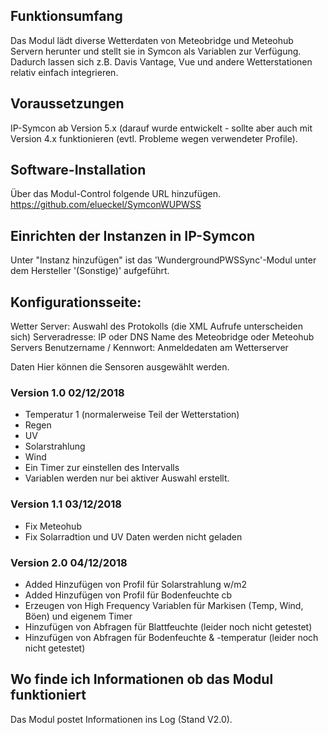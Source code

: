 ## Funktionsumfang
Das Modul lädt diverse Wetterdaten von Meteobridge und Meteohub Servern herunter und stellt sie in Symcon als Variablen zur Verfügung. Dadurch lassen sich z.B. Davis Vantage, Vue und andere Wetterstationen relativ einfach integrieren.

## Voraussetzungen
IP-Symcon ab Version 5.x (darauf wurde entwickelt - sollte aber auch mit Version 4.x funktionieren (evtl. Probleme wegen verwendeter Profile).

## Software-Installation
Über das Modul-Control folgende URL hinzufügen.
https://github.com/elueckel/SymconWUPWSS

## Einrichten der Instanzen in IP-Symcon
Unter "Instanz hinzufügen" ist das 'WundergroundPWSSync'-Modul unter dem Hersteller '(Sonstige)' aufgeführt.

## Konfigurationsseite:

Wetter Server: Auswahl des Protokolls (die XML Aufrufe unterscheiden sich)
Serveradresse: IP oder DNS Name des Meteobridge oder Meteohub Servers
Benutzername / Kennwort: Anmeldedaten am Wetterserver

Daten Hier können die Sensoren ausgewählt werden.

### Version 1.0 02/12/2018
- Temperatur 1 (normalerweise Teil der Wetterstation)
- Regen
- UV
- Solarstrahlung
- Wind
- Ein Timer zur einstellen des Intervalls
- Variablen werden nur bei aktiver Auswahl erstellt.


### Version 1.1 03/12/2018
- Fix Meteohub
- Fix Solarradtion und UV Daten werden nicht geladen

### Version 2.0 04/12/2018
- Added Hinzufügen von Profil für Solarstrahlung w/m2
- Added Hinzufügen von Profil für Bodenfeuchte cb
- Erzeugen von High Frequency Variablen für Markisen (Temp, Wind, Böen) und eigenem Timer
- Hinzufügen von Abfragen für Blattfeuchte (leider noch nicht getestet)
- Hinzufügen von Abfragen für Bodenfeuchte & -temperatur (leider noch nicht getestet)


## Wo finde ich Informationen ob das Modul funktioniert
Das Modul postet Informationen ins Log (Stand V2.0). 
